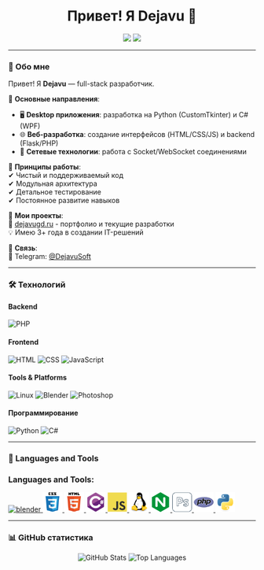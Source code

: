 <h1 align="center">Привет! Я Dejavu 👋</h1>

<p align="center">
  <a href="https://t.me/+79516361120"><img src="https://img.shields.io/badge/Telegram-%2B79933804500-0088cc?style=flat&logo=telegram&logoColor=white"></a>
  <a href="https://dejavugd.ru/#about"><img src="https://img.shields.io/badge/About%20Project-dejavugd.ru%2Fabout-informational?style=flat&logo=github"></a>
</p>

---

### 🚀 Обо мне

Привет! Я **Dejavu** — full-stack разработчик.  

🔹 **Основные направления**: 
- 🖥 **Desktop приложения**: разработка на Python (CustomTkinter) и C# (WPF)  
- 🌐 **Веб-разработка**: создание интерфейсов (HTML/CSS/JS) и backend (Flask/PHP)  
- 🔗 **Сетевые технологии**: работа с Socket/WebSocket соединениями  

🔹 **Принципы работы**:  
✔ Чистый и поддерживаемый код  
✔ Модульная архитектура  
✔ Детальное тестирование  
✔ Постоянное развитие навыков  

🔹 **Мои проекты**:  
🚀 [dejavugd.ru](https://dejavugd.ru) - портфолио и текущие разработки  
💡 Имею 3+ года в создании IT-решений  

🔹 **Связь**:  
📩 Telegram: [@DejavuSoft](https://t.me/+79516361120)

---

### 🛠️ Технологий

#### Backend
![PHP](https://img.shields.io/badge/PHP-777BB4?style=for-the-badge&logo=php&logoColor=white)

#### Frontend
![HTML](https://img.shields.io/badge/HTML5-E34F26?style=for-the-badge&logo=html5&logoColor=white)
![CSS](https://img.shields.io/badge/CSS3-1572B6?style=for-the-badge&logo=css&logoColor=white)
![JavaScript](https://img.shields.io/badge/JavaScript-F7DF1E?style=for-the-badge&logo=javascript&logoColor=black)

#### Tools & Platforms
![Linux](https://img.shields.io/badge/Linux-FCC624?style=for-the-badge&logo=linux&logoColor=black)
![Blender](https://img.shields.io/badge/Blender-F5792A?style=for-the-badge&logo=blender&logoColor=white)
![Photoshop](https://img.shields.io/badge/Photoshop-31A8FF?style=for-the-badge&logo=adobephotoshop&logoColor=white)

#### Программирование
![Python](https://img.shields.io/badge/Python-3776AB?style=for-the-badge&logo=python&logoColor=white)
![C#](https://img.shields.io/badge/C%23-512BD4?style=for-the-badge&logo=c-sharp&logoColor=white)

---

### 📌 Languages and Tools

<h3 align="left">Languages and Tools:</h3>
<p align="left"> 
  <a href="https://www.blender.org/" target="_blank" rel="noreferrer"> 
    <img src="https://download.blender.org/branding/community/blender_community_badge_white.svg" alt="blender" width="40" height="40"/> 
  </a> 
  <a href="https://www.w3schools.com/css/" target="_blank" rel="noreferrer"> 
    <img src="https://raw.githubusercontent.com/devicons/devicon/master/icons/css3/css3-original-wordmark.svg" alt="css3" width="40" height="40"/> 
  </a> 
  <a href="https://www.w3.org/html/" target="_blank" rel="noreferrer"> 
    <img src="https://raw.githubusercontent.com/devicons/devicon/master/icons/html5/html5-original-wordmark.svg" alt="html5" width="40" height="40"/> 
  </a> 
  <a href="https://dotnet.microsoft.com/en-us/languages/csharp" target="_blank" rel="noreferrer"> 
    <img src="https://raw.githubusercontent.com/devicons/devicon/master/icons/csharp/csharp-original.svg" alt="csharp" width="40" height="40"/> 
  </a>
  <a href="https://developer.mozilla.org/en-US/docs/Web/JavaScript" target="_blank" rel="noreferrer"> 
    <img src="https://raw.githubusercontent.com/devicons/devicon/master/icons/javascript/javascript-original.svg" alt="javascript" width="40" height="40"/> 
  </a> 
  <a href="https://www.linux.org/" target="_blank" rel="noreferrer"> 
    <img src="https://raw.githubusercontent.com/devicons/devicon/master/icons/linux/linux-original.svg" alt="linux" width="40" height="40"/> 
  </a> 
  <a href="https://www.nginx.com" target="_blank" rel="noreferrer"> 
    <img src="https://raw.githubusercontent.com/devicons/devicon/master/icons/nginx/nginx-original.svg" alt="nginx" width="40" height="40"/> 
  </a> 
  <a href="https://www.photoshop.com/en" target="_blank" rel="noreferrer"> 
    <img src="https://raw.githubusercontent.com/devicons/devicon/master/icons/photoshop/photoshop-line.svg" alt="photoshop" width="40" height="40"/> 
  </a> 
  <a href="https://www.php.net" target="_blank" rel="noreferrer"> 
    <img src="https://raw.githubusercontent.com/devicons/devicon/master/icons/php/php-original.svg" alt="php" width="40" height="40"/> 
  </a> 
  <a href="https://www.python.org" target="_blank" rel="noreferrer"> 
    <img src="https://raw.githubusercontent.com/devicons/devicon/master/icons/python/python-original.svg" alt="python" width="40" height="40"/> 
  </a> 
</p>

---

### 📊 GitHub статистика

<p align="center">
  <img src="https://github-readme-stats.vercel.app/api?username=dejavuGD&show_icons=true&theme=dark&bg_color=0d1117&hide_border=true" alt="GitHub Stats" height="170">
  <img src="https://github-readme-stats.vercel.app/api/top-langs/?username=dejavuGD&layout=compact&theme=dark&bg_color=0d1117&hide_border=true" alt="Top Languages" height="170">
</p>
